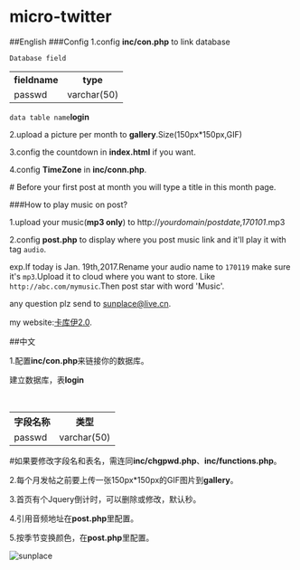 micro-twitter
=================
##English
###Config
1.config **inc/con.php** to link database

`Database field`
<div>
    <table border="0">
      <tr>
        <th>fieldname</th>
        <th>type</th>
      </tr>
      <tr>
        <td>passwd</td>
        <td>varchar(50)</td>
      </tr>
    </table>
</div>

`data table name`**login**

2.upload a picture per month to **gallery**.Size(150px\*150px,GIF)

3.config the countdown in **index.html** if you want.

4.config **TimeZone** in **inc/conn.php**.

\# Before your first post at month you will type a title in this month page.

###How to play music on post?

1.upload your music(**mp3 only**) to    http://*yourdomain*/*postdate,170101*.mp3

2.config **post.php** to display where you post music link and it'll play it with tag `audio`.

exp.If today is Jan. 19th,2017.Rename your audio name to `170119` make sure it's `mp3`.Upload it to cloud where you want to store.
Like `http://abc.com/mymusic`.Then post star with word 'Music'.



any question plz send to [sunplace@live.cn](mailto:sunplace@live.cn).

my website:[卡库伊2.0](http://www.jsunplace.com).

##中文

1.配置**inc/con.php**来链接你的数据库。

建立数据库，表**login**

<div>
    <table border="0">
      <tr>
        <th>字段名称</th>
        <th>类型</th>
      </tr>
      <tr>
        <td>passwd</td>
        <td>varchar(50)</td>
      </tr>
    </table>
</div>

\#如果要修改字段名和表名，需连同**inc/chgpwd.php**、**inc/functions.php**。

2.每个月发帖之前要上传一张150px\*150px的GIF图片到**gallery**。

3.首页有个Jquery倒计时，可以删除或修改，默认秒。

4.引用音频地址在**post.php**里配置。

5.按季节变换颜色，在**post.php**里配置。

![sunplace](http://www.jsunplace.com/copyright_by_sunplace.png)
